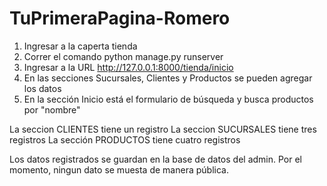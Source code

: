 # TuPrimeraPagina-Romero
1. Ingresar a la caperta tienda
2. Correr el comando python manage.py runserver
3. Ingresar a la URL http://127.0.0.1:8000/tienda/inicio
4. En las secciones Sucursales, Clientes y Productos se pueden agregar los datos
5. En la sección Inicio está el formulario de búsqueda y busca productos por "nombre"

La seccion CLIENTES tiene un registro
La seccion SUCURSALES tiene tres registros
La sección PRODUCTOS tiene cuatro registros

Los datos registrados se guardan en la base de datos del admin. Por el momento, ningun dato se muesta de manera pública.